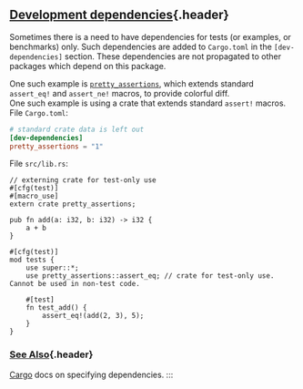 ## [Development dependencies](#development-dependencies){.header}

Sometimes there is a need to have dependencies for tests (or examples,
or benchmarks) only. Such dependencies are added to `Cargo.toml` in the
`[dev-dependencies]` section. These dependencies are not propagated to
other packages which depend on this package.

One such example is
[`pretty_assertions`](https://docs.rs/pretty_assertions/1.0.0/pretty_assertions/index.html),
which extends standard `assert_eq!` and `assert_ne!` macros, to provide
colorful diff.\
One such example is using a crate that extends standard `assert!`
macros.\
File `Cargo.toml`:

``` toml
# standard crate data is left out
[dev-dependencies]
pretty_assertions = "1"
```

File `src/lib.rs`:

``` {.rust .ignore}
// externing crate for test-only use
#[cfg(test)]
#[macro_use]
extern crate pretty_assertions;

pub fn add(a: i32, b: i32) -> i32 {
    a + b
}

#[cfg(test)]
mod tests {
    use super::*;
    use pretty_assertions::assert_eq; // crate for test-only use. Cannot be used in non-test code.

    #[test]
    fn test_add() {
        assert_eq!(add(2, 3), 5);
    }
}
```

### [See Also](#see-also){.header}

[Cargo](http://doc.crates.io/specifying-dependencies.html) docs on
specifying dependencies.
:::

